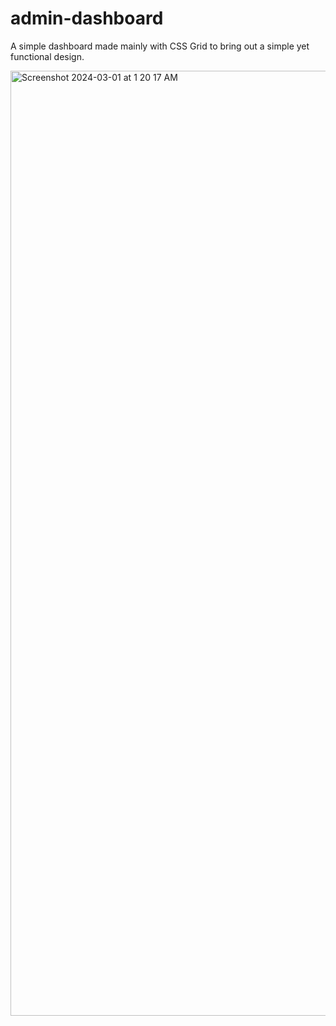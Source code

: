 # admin-dashboard

A simple dashboard made mainly with CSS Grid to bring out a simple yet functional design.

<img width="1512" alt="Screenshot 2024-03-01 at 1 20 17 AM" src="https://github.com/sayglenn/admin-dashboard/assets/118454788/b1abd7c2-de8b-42f3-aedd-518884dd45b6">
